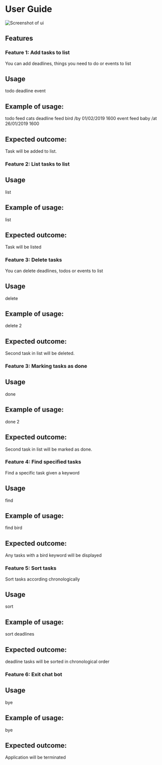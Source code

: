 # User Guide

![Screenshot of ui](i.png)

## Features 

### Feature 1: Add tasks to list
You can add deadlines, things you need to do or events to list

## Usage
todo
deadline
event

## Example of usage: 
todo feed cats
deadline feed bird /by 01/02/2019 1600
event feed baby /at 26/01/2019 1600

## Expected outcome:
Task will be added to list.

### Feature 2: List tasks to list

## Usage
list

## Example of usage: 
list

## Expected outcome:
Task will be listed

### Feature 3: Delete tasks
You can delete deadlines, todos or events to list

## Usage
delete

## Example of usage: 
delete 2

## Expected outcome:
Second task in list will be deleted.

### Feature 3: Marking tasks as done

## Usage
done

## Example of usage: 
done 2

## Expected outcome:
Second task in list will be marked as done.


### Feature 4: Find specified tasks
Find a specific task given a keyword

## Usage
find

## Example of usage: 
find bird

## Expected outcome:
Any tasks with a bird keyword will be displayed

### Feature 5: Sort tasks
Sort tasks according chronologically

## Usage
sort

## Example of usage: 
sort deadlines

## Expected outcome:
deadline tasks will be sorted in chronological order

### Feature 6: Exit chat bot

## Usage
bye

## Example of usage: 
bye

## Expected outcome:
Application will be terminated
